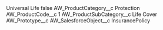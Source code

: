 <?xml version="1.0" encoding="UTF-8"?>
<CustomMetadata xmlns="http://soap.sforce.com/2006/04/metadata" xmlns:xsi="http://www.w3.org/2001/XMLSchema-instance" xmlns:xsd="http://www.w3.org/2001/XMLSchema">
    <label>Universal Life</label>
    <protected>false</protected>
    <values>
        <field>AW_ProductCategory__c</field>
        <value xsi:type="xsd:string">Protection</value>
    </values>
    <values>
        <field>AW_ProductCode__c</field>
        <value xsi:type="xsd:string">1</value>
    </values>
    <values>
        <field>AW_ProductSubCategory__c</field>
        <value xsi:type="xsd:string">Life Cover</value>
    </values>
    <values>
        <field>AW_Prototype__c</field>
        <value xsi:nil="true"/>
    </values>
    <values>
        <field>AW_SalesforceObject__c</field>
        <value xsi:type="xsd:string">InsurancePolicy</value>
    </values>
</CustomMetadata>
